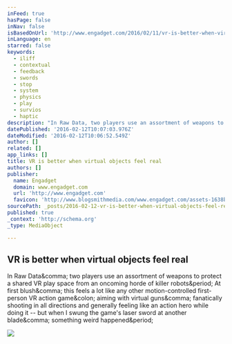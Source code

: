 ```yaml
---
inFeed: true
hasPage: false
inNav: false
isBasedOnUrl: 'http://www.engadget.com/2016/02/11/vr-is-better-when-virtual-objects-feel-real/'
inLanguage: en
starred: false
keywords:
  - iliff
  - contextual
  - feedback
  - swords
  - stop
  - system
  - physics
  - play
  - survios
  - haptic
description: "In Raw Data, two players use an assortment of weapons to protect a shared VR play space from an oncoming horde of killer robots. At first blush, this feels a lot like any other motion-controlled first-person VR action game: aiming with virtual guns, fanatically shooting in all directions and generally feeling like an action hero while doing it -- but when I swung the game's laser sword at another blade, something weird happened."
datePublished: '2016-02-12T10:07:03.976Z'
dateModified: '2016-02-12T10:06:52.549Z'
author: []
related: []
app_links: []
title: VR is better when virtual objects feel real
authors: []
publisher:
  name: Engadget
  domain: www.engadget.com
  url: 'http://www.engadget.com'
  favicon: 'http://www.blogsmithmedia.com/www.engadget.com/assets-1638b0a8bbe7effa8f85c3ecabb63620/images/favicon-160x160.png'
sourcePath: _posts/2016-02-12-vr-is-better-when-virtual-objects-feel-real.md
published: true
_context: 'http://schema.org'
_type: MediaObject

---
```

<article style=""><h1>VR is better when virtual objects feel real</h1><p>In Raw Data&amp;comma; two players use an assortment of weapons to protect a shared VR play space from an oncoming horde of killer robots&amp;period; At first blush&amp;comma; this feels a lot like any other motion-controlled first-person VR action game&amp;colon; aiming with virtual guns&amp;comma; fanatically shooting in all directions and generally feeling like an action hero while doing it -- but when I swung the game's laser sword at another blade&amp;comma; something weird happened&amp;period;</p><img src="http://o.aolcdn.com/hss/storage/midas/ed61026f3763123b90835bdb21b253e1/203389281/Raw+Data_Screenshot_1.jpg" /></article>